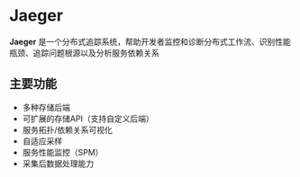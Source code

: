 # Jaeger

**Jaeger** 是一个分布式追踪系统，帮助开发者监控和诊断分布式工作流、识别性能瓶颈、追踪问题根源以及分析服务依赖关系

## 主要功能

  - 多种存储后端
  - 可扩展的存储API（支持自定义后端）
  - 服务拓扑/依赖关系可视化
  - 自适应采样
  - 服务性能监控（SPM）
  - 采集后数据处理能力
